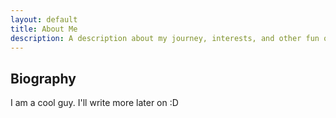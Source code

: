 ```yaml
---
layout: default
title: About Me
description: A description about my journey, interests, and other fun quirks. 
---
```


## Biography

I am a cool guy. I'll write more later on :D
